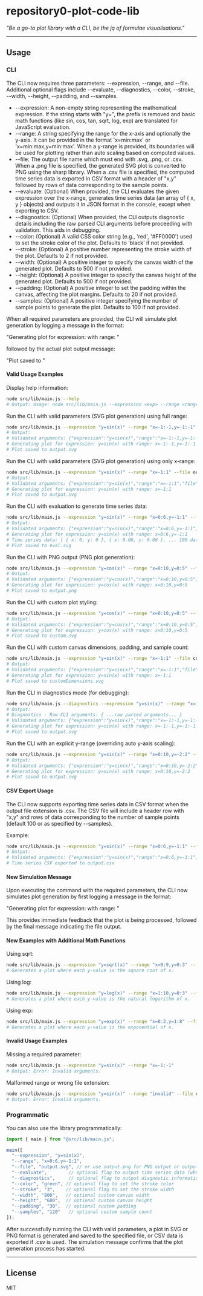 # repository0-plot-code-lib

_"Be a go-to plot library with a CLI, be the jq of formulae visualisations."_

---

## Usage

### CLI

The CLI now requires three parameters: --expression, --range, and --file. Additional optional flags include --evaluate, --diagnostics, --color, --stroke, --width, --height, --padding, and --samples.

- --expression: A non-empty string representing the mathematical expression. If the string starts with "y=", the prefix is removed and basic math functions (like sin, cos, tan, sqrt, log, exp) are translated for JavaScript evaluation.
- --range: A string specifying the range for the x-axis and optionally the y-axis. It can be provided in the format 'x=min:max' or 'x=min:max,y=min:max'. When a y-range is provided, its boundaries will be used for plotting rather than auto scaling based on computed values.
- --file: The output file name which must end with .svg, .png, or .csv. When a .png file is specified, the generated SVG plot is converted to PNG using the sharp library. When a .csv file is specified, the computed time series data is exported in CSV format with a header of "x,y" followed by rows of data corresponding to the sample points.
- --evaluate: (Optional) When provided, the CLI evaluates the given expression over the x-range, generates time series data (an array of { x, y } objects) and outputs it in JSON format in the console, except when exporting to CSV.
- --diagnostics: (Optional) When provided, the CLI outputs diagnostic details including the raw parsed CLI arguments before proceeding with validation. This aids in debugging.
- --color: (Optional) A valid CSS color string (e.g., 'red', '#FF0000') used to set the stroke color of the plot. Defaults to 'black' if not provided.
- --stroke: (Optional) A positive number representing the stroke width of the plot. Defaults to 2 if not provided.
- --width: (Optional) A positive integer to specify the canvas width of the generated plot. Defaults to 500 if not provided.
- --height: (Optional) A positive integer to specify the canvas height of the generated plot. Defaults to 500 if not provided.
- --padding: (Optional) A positive integer to set the padding within the canvas, affecting the plot margins. Defaults to 20 if not provided.
- --samples: (Optional) A positive integer specifying the number of sample points to generate the plot. Defaults to 100 if not provided.

When all required parameters are provided, the CLI will simulate plot generation by logging a message in the format:

  "Generating plot for expression: <expression> with range: <range>"

followed by the actual plot output message:

  "Plot saved to <file>"

#### Valid Usage Examples

Display help information:

```sh
node src/lib/main.js --help
# Output: Usage: node src/lib/main.js --expression <exp> --range <range> --file <filepath> [--evaluate] [--diagnostics] [--color <color>] [--stroke <number>] [--width <number>] [--height <number>] [--padding <number>] [--samples <number>]
```

Run the CLI with valid parameters (SVG plot generation) using full range:

```sh
node src/lib/main.js --expression "y=sin(x)" --range "x=-1:-1,y=-1:-1" --file output.svg
# Output:
# Validated arguments: {"expression":"y=sin(x)","range":"x=-1:-1,y=-1:-1","file":"output.svg"}
# Generating plot for expression: y=sin(x) with range: x=-1:-1,y=-1:-1
# Plot saved to output.svg
```

Run the CLI with valid parameters (SVG plot generation) using only x-range:

```sh
node src/lib/main.js --expression "y=sin(x)" --range "x=-1:1" --file output.svg
# Output:
# Validated arguments: {"expression":"y=sin(x)","range":"x=-1:1","file":"output.svg"}
# Generating plot for expression: y=sin(x) with range: x=-1:1
# Plot saved to output.svg
```

Run the CLI with evaluation to generate time series data:

```sh
node src/lib/main.js --expression "y=sin(x)" --range "x=0:6,y=-1:1" --file eval.svg --evaluate
# Output:
# Validated arguments: {"expression":"y=sin(x)","range":"x=0:6,y=-1:1","file":"eval.svg","evaluate":true}
# Generating plot for expression: y=sin(x) with range: x=0:6,y=-1:1
# Time series data: [ { x: 0, y: 0 }, { x: 0.06, y: 0.06 }, ... 100 data points ... ]
# Plot saved to eval.svg
```

Run the CLI with PNG output (PNG plot generation):

```sh
node src/lib/main.js --expression "y=cos(x)" --range "x=0:10,y=0:5" --file output.png
# Output:
# Validated arguments: {"expression":"y=cos(x)","range":"x=0:10,y=0:5","file":"output.png"}
# Generating plot for expression: y=cos(x) with range: x=0:10,y=0:5
# Plot saved to output.png
```

Run the CLI with custom plot styling:

```sh
node src/lib/main.js --expression "y=cos(x)" --range "x=0:10,y=0:5" --file custom.svg --color blue --stroke 5
# Output:
# Validated arguments: {"expression":"y=cos(x)","range":"x=0:10,y=0:5","file":"custom.svg","color":"blue","stroke":5}
# Generating plot for expression: y=cos(x) with range: x=0:10,y=0:5
# Plot saved to custom.svg
```

Run the CLI with custom canvas dimensions, padding, and sample count:

```sh
node src/lib/main.js --expression "y=sin(x)" --range "x=-1:1" --file customDimensions.svg --width 800 --height 600 --padding 50 --samples 150
# Output:
# Validated arguments: {"expression":"y=sin(x)","range":"x=-1:1","file":"customDimensions.svg","width":800,"height":600,"padding":50,"samples":150}
# Generating plot for expression: y=sin(x) with range: x=-1:1
# Plot saved to customDimensions.svg
```

Run the CLI in diagnostics mode (for debugging):

```sh
node src/lib/main.js --diagnostics --expression "y=sin(x)" --range "x=-1:-1,y=-1:-1" --file output.svg
# Output:
# Diagnostics - Raw CLI arguments: { ...raw parsed arguments... }
# Validated arguments: {"expression":"y=sin(x)","range":"x=-1:-1,y=-1:-1","file":"output.svg"}
# Generating plot for expression: y=sin(x) with range: x=-1:-1,y=-1:-1
# Plot saved to output.svg
```

Run the CLI with an explicit y-range (overriding auto y-axis scaling):

```sh
node src/lib/main.js --expression "y=sin(x)" --range "x=0:10,y=-2:2" --file output.svg
# Output:
# Validated arguments: {"expression":"y=sin(x)","range":"x=0:10,y=-2:2","file":"output.svg"}
# Generating plot for expression: y=sin(x) with range: x=0:10,y=-2:2
# Plot saved to output.svg
```

#### CSV Export Usage

The CLI now supports exporting time series data in CSV format when the output file extension is .csv. The CSV file will include a header row with "x,y" and rows of data corresponding to the number of sample points (default 100 or as specified by --samples).

Example:

```sh
node src/lib/main.js --expression "y=sin(x)" --range "x=0:6,y=-1:1" --file output.csv
# Output:
# Validated arguments: {"expression":"y=sin(x)","range":"x=0:6,y=-1:1","file":"output.csv"}
# Time series CSV exported to output.csv
```

#### New Simulation Message

Upon executing the command with the required parameters, the CLI now simulates plot generation by first logging a message in the format:

  "Generating plot for expression: <expression> with range: <range>"

This provides immediate feedback that the plot is being processed, followed by the final message indicating the file output.

#### New Examples with Additional Math Functions

Using sqrt:

```sh
node src/lib/main.js --expression "y=sqrt(x)" --range "x=0:9,y=0:3" --file sqrt.svg
# Generates a plot where each y-value is the square root of x.
```

Using log:

```sh
node src/lib/main.js --expression "y=log(x)" --range "x=1:10,y=0:3" --file log.svg
# Generates a plot where each y-value is the natural logarithm of x.
```

Using exp:

```sh
node src/lib/main.js --expression "y=exp(x)" --range "x=0:2,y=1:8" --file exp.svg
# Generates a plot where each y-value is the exponential of x.
```

#### Invalid Usage Examples

Missing a required parameter:

```sh
node src/lib/main.js --expression "y=sin(x)" --range "x=-1:-1"
# Output: Error: Invalid arguments.
```

Malformed range or wrong file extension:

```sh
node src/lib/main.js --expression "y=sin(x)" --range "invalid" --file output.txt
# Output: Error: Invalid arguments.
```

### Programmatic

You can also use the library programmatically:

```js
import { main } from "@src/lib/main.js";

main([
  "--expression", "y=sin(x)",
  "--range", "x=0:6,y=-1:1",
  "--file", "output.svg", // or use output.png for PNG output or output.csv for CSV export
  "--evaluate",        // optional flag to output time series data (when not exporting CSV)
  "--diagnostics",     // optional flag to output diagnostic information
  "--color", "green", // optional flag to set the stroke color
  "--stroke", "3",    // optional flag to set the stroke width
  "--width", "800",   // optional custom canvas width
  "--height", "600",  // optional custom canvas height
  "--padding", "30",  // optional custom padding
  "--samples", "120"   // optional custom sample count
]);
```

After successfully running the CLI with valid parameters, a plot in SVG or PNG format is generated and saved to the specified file, or CSV data is exported if .csv is used. The simulation message confirms that the plot generation process has started.

---

## License

MIT
